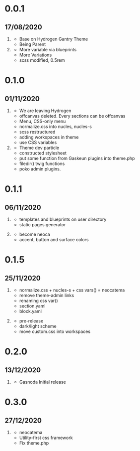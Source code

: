 # 0.0.1
## 17/08/2020

1. [](#new)
    * Base on Hydrogen Gantry Theme
    * Being Parent
2. [](#improved)
    * More variable via blueprints
    * More Variations
	* scss modified, 0.5rem
	
# 0.1.0
## 01/11/2020

1. [](#improved)
	* We are leaving Hydrogen 
	* offcanvas deleted. Every sections can be offcanvas
	* Menu, CSS-only menu
	* normalize.css into nucles, nucles-s
	* scss restructured
	* adding workspaces in theme
	* use CSS variables
2. [](#new)
	* Theme dev particle
	* constructed stylesheet
    * put some function from Gaskeun plugins into theme.php
	* filedir() twig functions
	* poko admin plugins.
	

# 0.1.1
## 06/11/2020

1. [](#new)
	* templates and blueprints on user directory
	* static pages generator

2. [](#improved)
	* become neoca
	* accent, button and surface colors
	
# 0.1.5
## 25/11/2020

1. [](#improved)
	* normalize.css + nucles-s + css vars() = neocatema
	* remove theme-admin links
	* renaming css var()
	* section.yaml
	* block.yaml

2. [](#new)
	* pre-release
	* dark/light scheme
	* move custom.css into workspaces

# 0.2.0
## 13/12/2020
	
1. [](#new)
	* Gasnoda Initial release
	
# 0.3.0
## 27/12/2020
	
1. [](#improved)
	* neocatema
	* Utility-first css framework
	* Fix theme.php
	
	